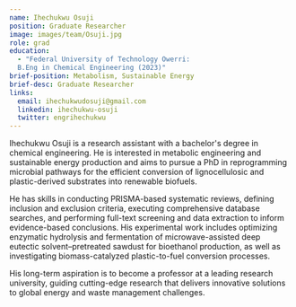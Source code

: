 ```yaml
---
name: Ihechukwu Osuji
position: Graduate Researcher
image: images/team/Osuji.jpg
role: grad
education: 
  - "Federal University of Technology Owerri: 
  B.Eng in Chemical Engineering (2023)"
brief-position: Metabolism, Sustainable Energy
brief-desc: Graduate Researcher
links:
  email: ihechukwudosuji@gmail.com
  linkedin: ihechukwu-osuji
  twitter: engrihechukwu
---
```



Ihechukwu Osuji is a research assistant with a bachelor's degree in chemical engineering. He is interested in metabolic engineering and sustainable energy production and aims to pursue a PhD in reprogramming microbial pathways for the efficient conversion of lignocellulosic and plastic-derived substrates into renewable biofuels.

He has skills in conducting PRISMA-based systematic reviews, defining inclusion and exclusion criteria, executing comprehensive database searches, and performing full-text screening and data extraction to inform evidence-based conclusions. His experimental work includes optimizing enzymatic hydrolysis and fermentation of microwave-assisted deep eutectic solvent–pretreated sawdust for bioethanol production, as well as investigating biomass-catalyzed plastic-to-fuel conversion processes.

His long-term aspiration is to become a professor at a leading research university, guiding cutting-edge research that delivers innovative solutions to global energy and waste management challenges.